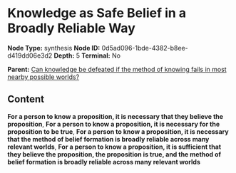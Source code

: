 # Knowledge as Safe Belief in a Broadly Reliable Way

**Node Type:** synthesis
**Node ID:** 0d5ad096-1bde-4382-b8ee-d419dd06e3d2
**Depth:** 5
**Terminal:** No

**Parent:** [Can knowledge be defeated if the method of knowing fails in most nearby possible worlds?](can-knowledge-be-defeated-if-the-method-of-knowing-fails-in-most-nearby-possible-worlds-antithesis-9a9ae98a-3c6f-4374-8371-388a2fa48daf.md)

## Content

**For a person to know a proposition, it is necessary that they believe the proposition**, **For a person to know a proposition, it is necessary for the proposition to be true**, **For a person to know a proposition, it is necessary that the method of belief formation is broadly reliable across many relevant worlds**, **For a person to know a proposition, it is sufficient that they believe the proposition, the proposition is true, and the method of belief formation is broadly reliable across many relevant worlds**
